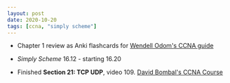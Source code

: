 ```yaml
---
layout: post
date: 2020-10-20
tags: [ccna, "simply scheme"]
---
```


- Chapter 1 review as Anki flashcards for [Wendell Odom's CCNA
guide](https://amzn.to/3dHP3P0)

- *Simply Scheme* 16.12 - starting 16.20 

- Finished **Section 21: TCP UDP**, video 109. [David Bombal's CCNA Course](https://www.udemy.com/course/complete-networking-fundamentals-course-ccna-start)
